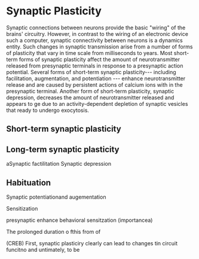 # Synaptic Plasticity
Synaptic connections between neurons provide the basic "wiring" of the brains'
circuitry. However, in contrast to the wiring of an electronic device such a
computer, synaptic connectivity between neurons is a dynamics entity. Such
changes in synaptic transmission arise from a number of forms of plasticity that
vary in time scale from milliseconds to years. Most short-term forms of synaptic
plasticity affect the amount of neurotransmitter released from presynaptic
terminals in response to a presynaptic action potential. Several forms of
short-term synaptic plasticity--- including facilitation, augmentation, and
potentiation --- enhance neurotransmitter release and are caused by persistent
actions of calcium ions with in the presynaptic terminal. Another form of
short-term plasticity, synaptic depression, decreases the amount of
neurotransmitter released and appears to ge due to an activity-dependent
depletion of synaptic vesicles that ready to undergo exocytosis. 

## Short-term synaptic plasticity
## Long-term synaptic plasticity


aSynaptic factilitation
Synaptic depression

## Habituation
Synaptic potentiationand augementation
 
Sensitization

presynaptic enhance behavioral sensitzation (importancea)

The prolonged duration o fthis from of 


(CREB)
First, synaptic plasticiry clearly can lead to changes tin circuit funcitno and
untimately, to be
